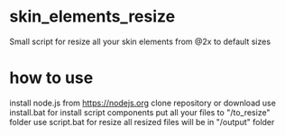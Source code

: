 # skin_elements_resize
Small script for resize all your skin elements from @2x to default sizes
# how to use
install node.js from https://nodejs.org
clone repository or download
use install.bat for install script components
put all your files to "/to_resize" folder
use script.bat for resize
all resized files will be in "/output" folder
